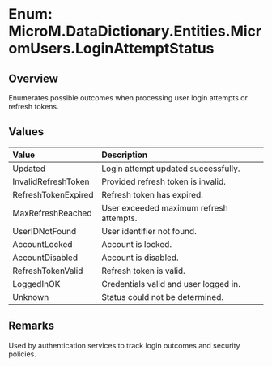 # Enum: MicroM.DataDictionary.Entities.MicromUsers.LoginAttemptStatus

## Overview
Enumerates possible outcomes when processing user login attempts or refresh tokens.

## Values
| Value | Description |
|:--|:--|
| Updated | Login attempt updated successfully. |
| InvalidRefreshToken | Provided refresh token is invalid. |
| RefreshTokenExpired | Refresh token has expired. |
| MaxRefreshReached | User exceeded maximum refresh attempts. |
| UserIDNotFound | User identifier not found. |
| AccountLocked | Account is locked. |
| AccountDisabled | Account is disabled. |
| RefreshTokenValid | Refresh token is valid. |
| LoggedInOK | Credentials valid and user logged in. |
| Unknown | Status could not be determined. |

## Remarks
Used by authentication services to track login outcomes and security policies.
